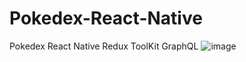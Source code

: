 # Pokedex-React-Native
Pokedex React Native Redux ToolKit GraphQL
![image](https://user-images.githubusercontent.com/30159740/210032964-2a0ab4fa-16da-421d-ad66-3640a0028cdd.png)
